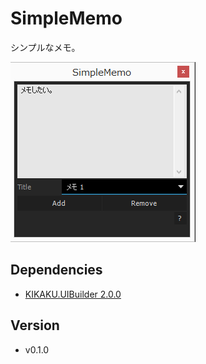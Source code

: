 # SimpleMemo

シンプルなメモ。

![UI](ui.png)

## Dependencies

- [KIKAKU.UIBuilder 2.0.0](https://github.com/atarabi/AfterEffects-Scripts/tree/master/Startup/KikakuUIBuilder)

## Version

- v0.1.0